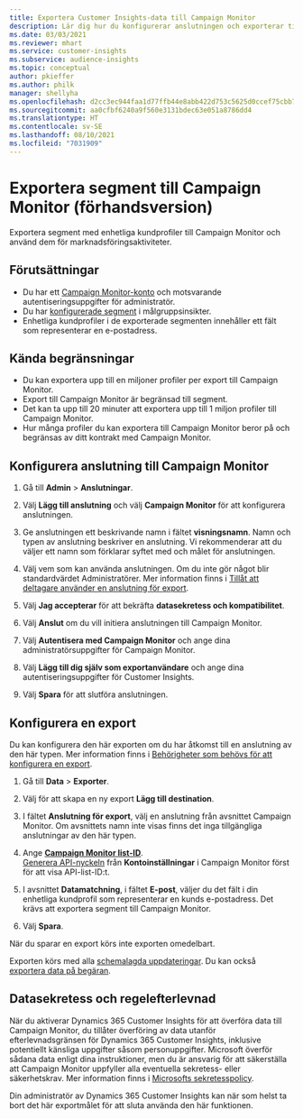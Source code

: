 ```yaml
---
title: Exportera Customer Insights-data till Campaign Monitor
description: Lär dig hur du konfigurerar anslutningen och exporterar till Campaign Monitor.
ms.date: 03/03/2021
ms.reviewer: mhart
ms.service: customer-insights
ms.subservice: audience-insights
ms.topic: conceptual
author: pkieffer
ms.author: philk
manager: shellyha
ms.openlocfilehash: d2cc3ec944faa1d77ffb44e8abb422d753c5625d0ccef75cbb7efb14cb7c3741
ms.sourcegitcommit: aa0cfbf6240a9f560e3131bdec63e051a8786dd4
ms.translationtype: HT
ms.contentlocale: sv-SE
ms.lasthandoff: 08/10/2021
ms.locfileid: "7031909"
---
```

# <a name="export-segments-to-campaign-monitor-preview"></a>Exportera segment till Campaign Monitor (förhandsversion)

Exportera segment med enhetliga kundprofiler till Campaign Monitor och använd dem för marknadsföringsaktiviteter.

## <a name="prerequisites"></a>Förutsättningar

-   Du har ett [Campaign Monitor-konto](https://www.campaignmonitor.com/) och motsvarande autentiseringsuppgifter för administratör.
-   Du har [konfigurerade segment](segments.md) i målgruppsinsikter.
-   Enhetliga kundprofiler i de exporterade segmenten innehåller ett fält som representerar en e-postadress.

## <a name="known-limitations"></a>Kända begränsningar

- Du kan exportera upp till en miljoner profiler per export till Campaign Monitor.
- Export till Campaign Monitor är begränsad till segment.
- Det kan ta upp till 20 minuter att exportera upp till 1 miljon profiler till Campaign Monitor. 
- Hur många profiler du kan exportera till Campaign Monitor beror på och begränsas av ditt kontrakt med Campaign Monitor.

## <a name="set-up-connection-to-campaign-monitor"></a>Konfigurera anslutning till Campaign Monitor 

1. Gå till **Admin** > **Anslutningar**.

1. Välj **Lägg till anslutning** och välj **Campaign Monitor** för att konfigurera anslutningen.

1. Ge anslutningen ett beskrivande namn i fältet **visningsnamn**. Namn och typen av anslutning beskriver en anslutning. Vi rekommenderar att du väljer ett namn som förklarar syftet med och målet för anslutningen.

1. Välj vem som kan använda anslutningen. Om du inte gör något blir standardvärdet Administratörer. Mer information finns i [Tillåt att deltagare använder en anslutning för export](connections.md#allow-contributors-to-use-a-connection-for-exports).

1. Välj **Jag accepterar** för att bekräfta **datasekretess och kompatibilitet**.

1. Välj **Anslut** om du vill initiera anslutningen till Campaign Monitor.

1. Välj **Autentisera med Campaign Monitor** och ange dina administratörsuppgifter för Campaign Monitor.

1. Välj **Lägg till dig själv som exportanvändare** och ange dina autentiseringsuppgifter för Customer Insights.

1. Välj **Spara** för att slutföra anslutningen.

## <a name="configure-an-export"></a>Konfigurera en export

Du kan konfigurera den här exporten om du har åtkomst till en anslutning av den här typen. Mer information finns i [Behörigheter som behövs för att konfigurera en export](export-destinations.md#set-up-a-new-export).

1. Gå till **Data** > **Exporter**.

1. Välj för att skapa en ny export **Lägg till destination**.

1. I fältet **Anslutning för export**, välj en anslutning från avsnittet Campaign Monitor. Om avsnittets namn inte visas finns det inga tillgängliga anslutningar av den här typen.

1. Ange [**Campaign Monitor list-ID**](https://www.campaignmonitor.com/api/getting-started/#your-list-id).    
   [Generera API-nyckeln](https://www.campaignmonitor.com/api/getting-started/) från **Kontoinställningar** i Campaign Monitor  först för att visa API-list-ID:t.  

3. I avsnittet **Datamatchning**, i fältet **E-post**, väljer du det fält i din enhetliga kundprofil som representerar en kunds e-postadress. Det krävs att exportera segment till Campaign Monitor.

1. Välj **Spara**.

När du sparar en export körs inte exporten omedelbart.

Exporten körs med alla [schemalagda uppdateringar](system.md#schedule-tab). Du kan också [exportera data på begäran](export-destinations.md#run-exports-on-demand). 


## <a name="data-privacy-and-compliance"></a>Datasekretess och regelefterlevnad

När du aktiverar Dynamics 365 Customer Insights för att överföra data till Campaign Monitor, du tillåter överföring av data utanför efterlevnadsgränsen för Dynamics 365 Customer Insights, inklusive potentiellt känsliga uppgifter såsom personuppgifter. Microsoft överför sådana data enligt dina instruktioner, men du är ansvarig för att säkerställa att Campaign Monitor uppfyller alla eventuella sekretess- eller säkerhetskrav. Mer information finns i [Microsofts sekretesspolicy](https://go.microsoft.com/fwlink/?linkid=396732).

Din administratör av Dynamics 365 Customer Insights kan när som helst ta bort det här exportmålet för att sluta använda den här funktionen.
